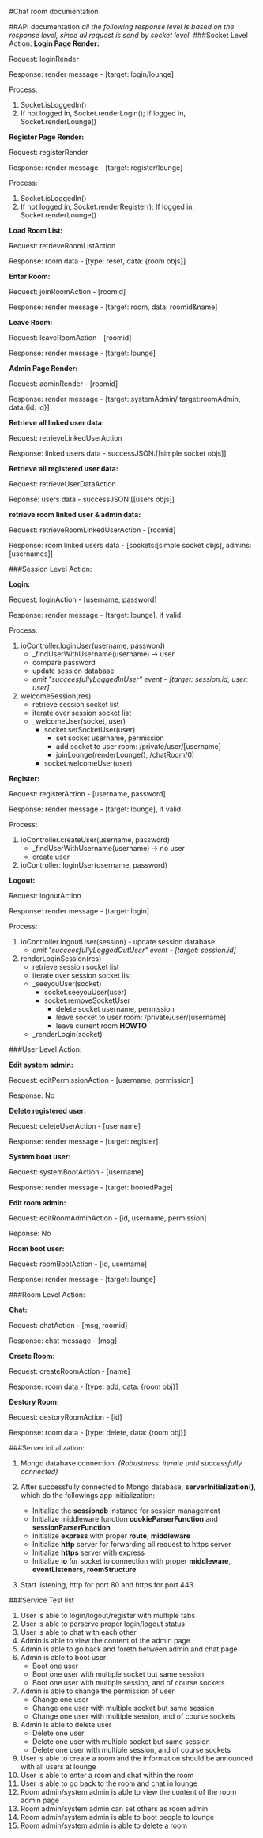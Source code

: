 #Chat room documentation


##API documentation
_all the following response level is based on the response level, since all request is send by socket level._
###Socket Level Action:
**Login Page Render:**

Request: loginRender

Response: render message - [target: login/lounge] 

Process:

1. Socket.isLoggedIn()
2. If not logged in, Socket.renderLogin(); If logged in, Socket.renderLounge()


**Register Page Render:**

Request: registerRender

Response: render message - [target: register/lounge]

Process:

1. Socket.isLoggedIn()
2. If not logged in, Socket.renderRegister(); If logged in, Socket.renderLounge()

**Load Room List:**

Request: retrieveRoomListAction

Response: room data - [type: reset, data: {room objs}]

**Enter Room:**

Request: joinRoomAction - [roomid]

Response: render message - [target: room, data: roomid&name]

**Leave Room:**

Request: leaveRoomAction - [roomid]

Response: render message - [target: lounge]

**Admin Page Render:**

Request: adminRender - [roomid]

Response: render message - [target: systemAdmin/ target:roomAdmin, data:{id: id}]

**Retrieve all linked user data:**

Request: retrieveLinkedUserAction

Response: linked users data - successJSON:[[simple socket objs]]

**Retrieve all registered user data:**

Request: retrieveUserDataAction

Reponse: users data - successJSON:[[users objs]] 

**retrieve room linked user & admin data:**

Request: retrieveRoomLinkedUserAction - [roomid]

Response: room linked users data - [sockets:[simple socket objs], admins: [usernames]]

###Session Level Action:

**Login:**

Request: loginAction - [username, password]

Response: render message - [target: lounge], if valid

Process:

1. ioController.loginUser(username, password)
    - _findUserWithUsername(username) -> user
    - compare password
    - update session database
    - _emit "succeesfullyLoggedInUser" event - [target: session.id, user: user]_ 
 2. welcomeSession(res)
     - retrieve session socket list
     - iterate over session socket list
     - _welcomeUser(socket, user)
         - socket.setSocketUser(user)
             - set socket username, permission
             - add socket to user room: /private/user/[username]
             - joinLounge(renderLounge(), /chatRoom/0)
         - socket.welcomeUser(user) 
 
**Register:**

Request: registerAction - [username, password]

Response: render message - [target: lounge], if valid

Process:

1. ioController.createUser(username, password)
    - _findUserWithUsername(username) -> no user
    - create user
 2. ioController: loginUser(username, password)

 **Logout:**
 
Request: logoutAction

Response: render message - [target: login]

Process: 

1. ioController.logoutUser(session)
    	- update session database
	-  _emit "succeesfullyLoggedOutUser" event - [target: session.id]_
2. renderLoginSession(res)
     - retrieve session socket list
     - iterate over session socket list
     - _seeyouUser(socket)
         - socket.seeyouUser(user)
         - socket.removeSocketUser
             - delete socket username, permission
             - leave socket to user room: /private/user/[username]
             - leave current room **HOWTO**
     - _renderLogin(socket) 

###User Level Action:

**Edit system admin:**

Request: editPermissionAction - [username, permission]

Response: No

**Delete registered user:**

Request: deleteUserAction - [username]

Response: render message - [target: register]

**System boot user:**

Request: systemBootAction - [username]

Response: render message - [target: bootedPage]

**Edit room admin:**

Request: editRoomAdminAction - [id, username, permission]

Reponse: No

**Room boot user:**

Request: roomBootAction - [id, username]

Response: render message - [target: lounge]

 
###Room Level Action:

**Chat:**

Request: chatAction - [msg, roomid]

Response: chat message - [msg]

**Create Room:**

Request: createRoomAction - [name]

Response: room data - [type: add, data: {room obj}]

**Destory Room:**

Request: destoryRoomAction - [id]

Response: room data - [type: delete, data: {room obj}]




###Server initalization:
1. Mongo database connection. _(Robustness: iterate until successfully connected)_
2. After successfully connected to Mongo database, **serverInitialization()**, which do the followings app initialization:
     
     - Initialize the **sessiondb** instance for session management
     - Initialize middleware function **cookieParserFunction** and **sessionParserFunction** 
     - Initialize  **express** with proper **route**, **middleware**
     - Initialize **http** server for forwarding all request to https server
     - Initialize **https** server with express
     - Initialize **io** for socket io connection with proper **middleware**, **eventListeners**, **roomStructure**
3. Start listening, http for port 80 and https for port 443.




###Service Test list
1.  User is able to login/logout/register with multiple tabs
2.  User is able to perserve proper login/logout status
3.  User is able to chat with each other
4.  Admin is able to view the content of the admin page
5.  Admin is able to go back and foreth between admin and chat page
6.  Admin is able to boot user
    - Boot one user
    - Boot one user with multiple socket but same session
    - Boot one user with multiple session, and of course sockets
7. Admin is able to change the permission of user
    - Change one user
    - Change one user with multiple socket but same session
    - Change one user with multiple session, and of course sockets
8. Admin is able to delete user
    - Delete one user
    - Delete one user with multiple socket but same session
    - Delete one user with multiple session, and of course sockets
9. User is able to create a room and the information should be announced with all users at lounge
10. User is able to enter a room and chat within the room
11. User is able to go back to the room and chat in lounge
12. Room admin/system admin is able to view the content of the room admin page
13. Room admin/system admin can set others as room admin
14.  Room admin/system admin is able to boot people to lounge
15.  Room admin/system admin is able to delete a room


